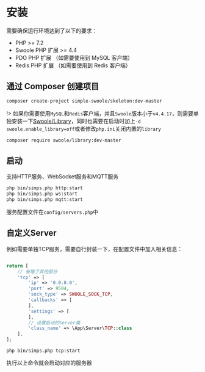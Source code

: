 # 安装

需要确保运行环境达到了以下的要求：

* PHP >= 7.2
* Swoole PHP 扩展 >= 4.4
* PDO PHP 扩展 （如需要使用到 MySQL 客户端）
* Redis PHP 扩展 （如需要使用到 Redis 客户端）

## 通过 Composer 创建项目

```bash
composer create-project simple-swoole/skeleton:dev-master
```

!> 如果你需要使用`MySQL`和`Redis`客户端，并且`Swoole`版本小于`v4.4.17`，则需要单独安装一下[Swoole/Library](https://github.com/swoole/library)，同时也需要在启动时加上`-d swoole.enable_library=off`或者修改`php.ini`关闭内置的`library`

```bash
composer require swoole/library:dev-master
```

## 启动

支持HTTP服务、WebSocket服务和MQTT服务

```bash
php bin/simps.php http:start
php bin/simps.php ws:start
php bin/simps.php mqtt:start
```

服务配置文件在`config/servers.php`中

## 自定义Server

例如需要单独TCP服务，需要自行封装一下，在配置文件中加入相关信息：

```php

return [
    // 省略了其他部分
    'tcp' => [
        'ip' => '0.0.0.0',
        'port' => 9504,
        'sock_type' => SWOOLE_SOCK_TCP,
        'callbacks' => [
        ],
        'settings' => [
        ],
        // 设置启动的Server类
        'class_name' => \App\Server\TCP::class
    ],
];
```

```shell
php bin/simps.php tcp:start
```

执行以上命令就会启动对应的服务器